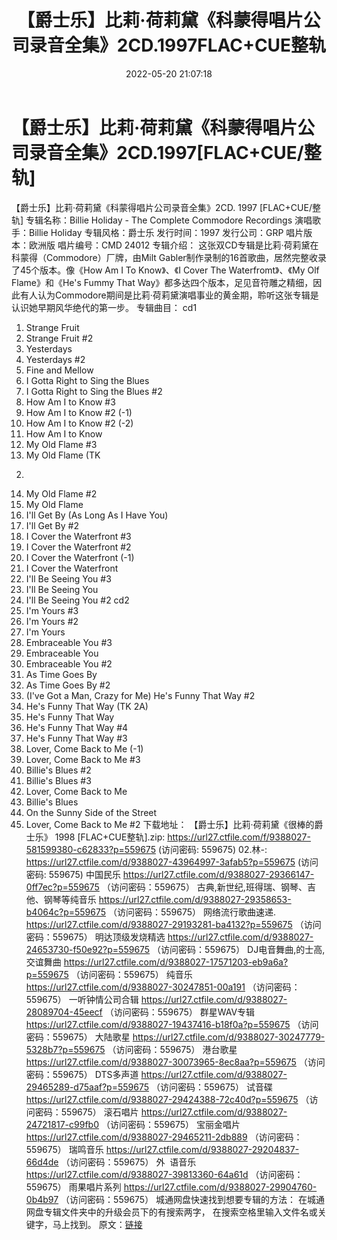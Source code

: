 ﻿---
title: 【爵士乐】比莉·荷莉黛《科蒙得唱片公司录音全集》2CD.1997FLAC+CUE整轨
date: 2022-05-20 21:07:18
categories: 外语音乐
tags: 外语音乐
---
# 【爵士乐】比莉·荷莉黛《科蒙得唱片公司录音全集》2CD.1997[FLAC+CUE/整轨]

【爵士乐】比莉·荷莉黛《科蒙得唱片公司录音全集》2CD.
1997 [FLAC+CUE/整轨]
专辑名称：Billie Holiday - The
Complete Commodore Recordings
演唱歌手：Billie
Holiday
专辑风格：爵士乐
发行时间：1997
发行公司：GRP
唱片版本：欧洲版
唱片编号：CMD 24012
专辑介绍：
这张双CD专辑是比莉·荷莉黛在科蒙得（Commodore）厂牌，由Milt
Gabler制作录制的16首歌曲，居然完整收录了45个版本。像《How Am I To Know》、《I Cover The
Waterfromt》、《My Olf Flame》和《He's Fummy That
Way》都多达四个版本，足见音符雕之精细，因此有人认为Commodore期间是比莉·荷莉黛演唱事业的黄金期，聆听这张专辑是认识她早期风华绝代的第一步。
专辑曲目：
cd1
01. Strange Fruit
02. Strange Fruit
#2
03. Yesterdays
04. Yesterdays #2
05. Fine and
Mellow
06. I Gotta Right to Sing the
Blues
07. I Gotta Right to Sing the
Blues #2
08. How Am I to Know
#3
09. How Am I to Know #2
(-1)
10. How Am I to Know #2
(-2)
11. How Am I to
Know
12. My Old Flame
#3
13. My Old Flame (TK
2)
14. My Old Flame
#2
15. My Old Flame
16. I'll Get By (As Long As I
Have You)
17. I'll Get By #2
18. I Cover the Waterfront
#3
19. I Cover the Waterfront
#2
20. I Cover the Waterfront
(-1)
21. I Cover the
Waterfront
22. I'll Be Seeing You
#3
23. I'll Be Seeing
You
24. I'll Be Seeing You
#2
cd2
01. I'm Yours #3
02. I'm Yours #2
03. I'm Yours
04. Embraceable You
#3
05. Embraceable
You
06. Embraceable You
#2
07. As Time Goes
By
08. As Time Goes By
#2
09. (I've Got a Man, Crazy for
Me) He's Funny That Way #2
10. He's Funny That Way (TK
2A)
11. He's Funny That
Way
12. He's Funny That Way
#4
13. He's Funny That Way
#3
14. Lover, Come Back to Me
(-1)
15. Lover, Come Back to Me
#3
16. Billie's Blues
#2
17. Billie's Blues
#3
18. Lover, Come Back to
Me
19. Billie's Blues
20. On the Sunny Side of the
Street
21. Lover, Come Back to Me
#2
下载地址：
【爵士乐】比莉·荷莉黛《很棒的爵士乐》 1998 [FLAC+CUE整轨].zip:
https://url27.ctfile.com/f/9388027-581599380-c62833?p=559675
(访问密码: 559675)
02.林-: https://url27.ctfile.com/d/9388027-43964997-3afab5?p=559675
(访问密码: 559675)
中国民乐
https://url27.ctfile.com/d/9388027-29366147-0ff7ec?p=559675
（访问密码：559675）
古典,新世纪,班得瑞、钢琴、吉他、钢琴等纯音乐
https://url27.ctfile.com/d/9388027-29358653-b4064c?p=559675
（访问密码：559675）
网络流行歌曲速递.
https://url27.ctfile.com/d/9388027-29193281-ba4132?p=559675
（访问密码：559675）
明达顶级发烧精选
https://url27.ctfile.com/d/9388027-24653730-f50e92?p=559675
（访问密码：559675）
DJ电音舞曲,的士高, 交谊舞曲
https://url27.ctfile.com/d/9388027-17571203-eb9a6a?p=559675
（访问密码：559675）
纯音乐
https://url27.ctfile.com/d/9388027-30247851-00a191
（访问密码：559675）
一听钟情公司合辑
https://url27.ctfile.com/d/9388027-28089704-45eecf
（访问密码：559675）
群星WAV专辑
https://url27.ctfile.com/d/9388027-19437416-b18f0a?p=559675
（访问密码：559675）
大陆歌星
https://url27.ctfile.com/d/9388027-30247779-5328b7?p=559675
（访问密码：559675）
港台歌星
https://url27.ctfile.com/d/9388027-30073965-8ec8aa?p=559675
（访问密码：559675）
DTS多声道
https://url27.ctfile.com/d/9388027-29465289-d75aaf?p=559675
（访问密码：559675）
试音碟
https://url27.ctfile.com/d/9388027-29424388-72c40d?p=559675
（访问密码：559675）
滚石唱片
https://url27.ctfile.com/d/9388027-24721817-c99fb0
（访问密码：559675）
宝丽金唱片
https://url27.ctfile.com/d/9388027-29465211-2db889
（访问密码：559675）
瑞鸣音乐
https://url27.ctfile.com/d/9388027-29204837-66d4de
（访问密码：559675）
外  语音乐
https://url27.ctfile.com/d/9388027-39813360-64a61d
（访问密码：559675）
雨果唱片系列
https://url27.ctfile.com/d/9388027-29904760-0b4b97
（访问密码：559675）
城通网盘快速找到想要专辑的方法：
在城通网盘专辑文件夹中的升级会员下的有搜索两字，
在搜索空格里输入文件名或关键字，马上找到。
原文：[链接](https://blog.sina.com.cn/s/blog_1647c7e7601030xce.html)